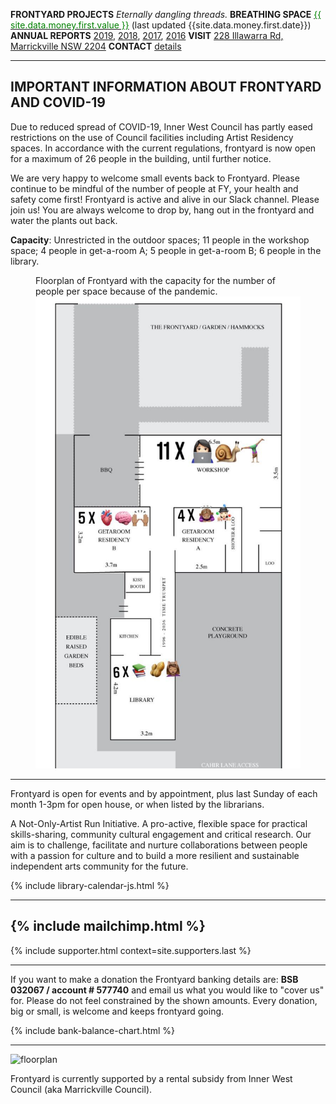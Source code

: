 ---
---


**FRONTYARD PROJECTS** *Eternally dangling threads.*
**BREATHING SPACE** <a href='#moneygraph' title='What is BreathingSpace?'><span style="color:green">{{ site.data.money.first.value }}</span></a> (last updated {{site.data.money.first.date}})
**ANNUAL REPORTS** [2019](/20200525_FY_StatementsNotes2019_Signed.pdf), [2018](/20190307_FY_StatementsNotes2018.pdf), [2017](/20180226_FY_StatementsNotes2017.pdf), [2016](/20170320_FY_StatementsNotes2016.pdf)
**VISIT** [228 Illawarra Rd, Marrickville NSW 2204](https://www.google.com.au/maps/place/228+Illawarra+Rd,+Marrickville+NSW+2204/data=!4m2!3m1!1s0x6b12b0643971d4cf:0xfd04759e18342c41?sa=X&ved=0ahUKEwi7wbr6tt_KAhWo26YKHa5iDxkQ8gEIGzAA)
**CONTACT** [details](/contact/)

---- 

<div id="covid-19">
  <h2>IMPORTANT INFORMATION ABOUT FRONTYARD AND COVID-19</h2>
 
  <p>Due to reduced spread of COVID-19, Inner West Council has partly eased restrictions on the use of Council facilities including Artist Residency spaces. In accordance with the current regulations, frontyard is now open for a maximum of 26 people in the building, until further notice.</p>
 
  <p>We are very happy to welcome small events back to Frontyard. Please continue to be mindful of the number of people at FY, your health and safety come first! Frontyard is active and alive in our Slack channel. Please join us! You are always welcome to drop by, hang out in the frontyard and water the plants out back.</p>

  <p><strong>Capacity</strong>: Unrestricted in the outdoor spaces; 11 people in the workshop space; 4 people in get-a-room A; 5 people in get-a-room B; 6 people in the library.</p>

  <figure>
    <figcaption>Floorplan of Frontyard with the capacity for the number of people per space because of the pandemic.</figcaption>
    <img src="/images/covid-capacity-map-0321.jpg" alt="Floorplan of Frontyard building with the number of people per space" />
  </figure>
</div>

----

Frontyard is open for events and by appointment, plus last Sunday of each month 1-3pm for open house, or when listed by the librarians.

A Not-Only-Artist Run Initiative. A pro-active, flexible space for practical skills-sharing, community cultural engagement and critical research. Our aim is to challenge, facilitate and nurture collaborations between people with a passion for culture and to build a more resilient and sustainable independent arts community for the future.

{% include library-calendar-js.html %}

-------
{% include mailchimp.html %}
------

{% include supporter.html context=site.supporters.last %}

-----

If you want to make a donation the Frontyard banking details are:
**BSB 032067 / account # 577740**
and email us what you would like to "cover us" for. Please do not feel constrained by the shown amounts. Every donation, big or small, is welcome and keeps frontyard going.

{% include bank-balance-chart.html %}

------

![floorplan](/images/floorplan.jpg)

Frontyard is currently supported by a rental subsidy from Inner West Council (aka Marrickville Council).
